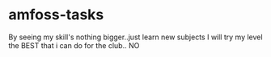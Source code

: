 # amfoss-tasks
By seeing my skill's
nothing bigger..just learn new subjects
I will try my level the BEST that i can do for the club..
NO
